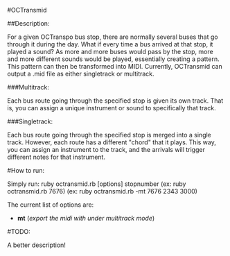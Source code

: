 
#OCTransmid


##Description:


For a given OCTranspo bus stop, there are normally several buses that go through it during the day. What if every time a bus arrived at that stop, it played a sound? As more and more buses would pass by the stop, more and more different sounds would be played, essentially creating a pattern. This pattern can then be transformed into MIDI. Currently, OCTransmid can output a .mid file as either singletrack or multitrack. 

###Multitrack:

Each bus route going through the specified stop is given its own track. That is, you can assign a unique instrument or sound to specifically that track. 

###Singletrack:

Each bus route going through the specified stop is merged into a single track. However, each route has a different "chord" that it plays. This way, you can assign an instrument to the track, and the arrivals will trigger different notes for that instrument.

#How to run:

Simply run:
		ruby octransmid.rb [options] stopnumber
(ex: ruby octransmid.rb 7676)
(ex: ruby octransmid.rb -mt 7676 2343 3000)

The current list of options are:

+ **mt** (*export the midi with under multitrack mode*)

#TODO:

A better description!